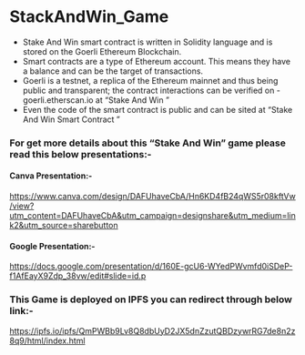 # StackAndWin_Game

- Stake And Win smart contract is written in Solidity language and is stored on the Goerli Ethereum Blockchain.
- Smart contracts are a type of Ethereum account. This means they have a balance and can be the target of transactions. 
- Goerli is a testnet, a replica of the Ethereum mainnet and thus being public and transparent; the contract interactions can be verified on -    goerli.etherscan.io at “Stake And Win ”
- Even the code of the smart contract is public and can be sited at “Stake And Win Smart Contract ”

### For get more details about this “Stake And Win” game please read this below presentations:-
#### Canva Presentation:-
https://www.canva.com/design/DAFUhaveCbA/Hn6KD4fB24qWS5r08kftVw/view?utm_content=DAFUhaveCbA&utm_campaign=designshare&utm_medium=link2&utm_source=sharebutton

#### Google Presentation:-
https://docs.google.com/presentation/d/160E-gcU6-WYedPWvmfd0iSDeP-f1AfEayX9Zdp_38vw/edit#slide=id.p

### This Game is deployed on IPFS you can redirect through below link:-
https://ipfs.io/ipfs/QmPWBb9Lv8Q8dbUyD2JX5dnZzutQBDzywrRG7de8n2z8q9/html/index.html
